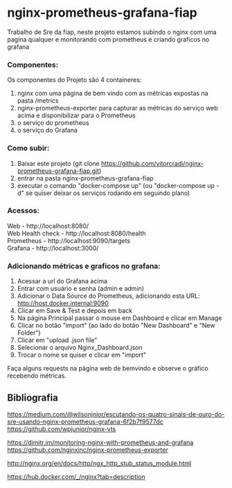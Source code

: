 # nginx-prometheus-grafana-fiap  
Trabalho de Sre da fiap, neste projeto estamos subindo o nginx com uma pagina qualquer e monitorando com prometheus e criando graficos no grafana  

### Componentes:
Os componentes do Projeto são 4 containeres:
1. nginx com uma página de bem vindo com as métricas expostas na pasta /metrics
2. nginx-prometheus-exporter para capturar as métricas do serviço web acima e disponibilizar para o Prometheus
3. o serviço do prometheus
4. o serviço do Grafana

### Como subir:  
1. Baixar este projeto (git clone https://github.com/vitorcradi/nginx-prometheus-grafana-fiap.git)
2. entrar na pasta nginx-prometheus-grafana-fiap
3. executar o comando "docker-compose up" (ou "docker-compose up -d" se quiser deixar os serviços rodando em seguindo plano)

### Acessos:
Web - http://localhost:8080/  
Web Health check - http://localhost:8080/health  
Prometheus - http://localhost:9090/targets  
Grafana - http://localhost:3000/  


### Adicionando métricas e graficos no grafana: 
1. Acessar a url do Grafana acima
2. Entrar com usuário e senha (admin e admin)
3. Adicionar o Data Source do Prometheus, adicionando esta URL: http://host.docker.internal:9090
4. Clicar em Save & Test e depois em back
5. Na página Principal passar o mouse em Dashboard e clicar em Manage
6. Clicar no botão "import" (ao lado do botão "New Dashboard" e "New Folder")
7. Clicar em "upload .json file"
8. Selecionar o arquivo Nginx_Dashboard.json
9. Trocar o nome se quiser e clicar em "import"

Faça alguns requests na página web de bemvindo e observe o gráfico recebendo métricas.


## Bibliografia
https://medium.com/@wilsonjnior/escutando-os-quatro-sinais-de-ouro-do-sre-usando-nginx-prometheus-grafana-6f2b7f9577dc
https://github.com/wpjunior/nginx-vts


https://dimitr.im/monitoring-nginx-with-prometheus-and-grafana
https://github.com/nginxinc/nginx-prometheus-exporter

http://nginx.org/en/docs/http/ngx_http_stub_status_module.html

https://hub.docker.com/_/nginx?tab=description
